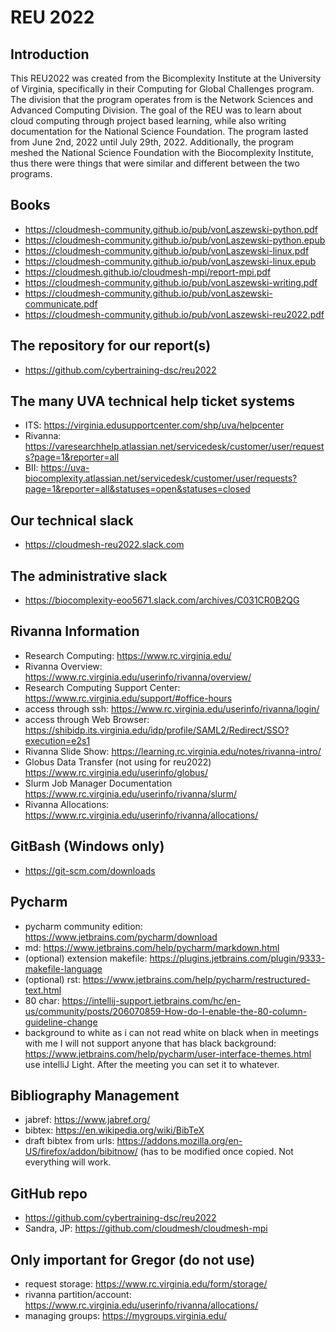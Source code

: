 # REU 2022

## Introduction

This REU2022 was created from the Bicomplexity Institute at the University of Virginia, specifically in their Computing for Global Challenges program. The division that the program operates from is the Network Sciences and Advanced Computing Division. The goal of the REU was to learn about cloud computing through project based learning, while also writing documentation for the National Science Foundation. The program lasted from June 2nd, 2022 until July 29th, 2022. Additionally, the program meshed the National Science Foundation with the Biocomplexity Institute, thus there were things that were similar and different between the two programs. 

## Books

* <https://cloudmesh-community.github.io/pub/vonLaszewski-python.pdf>
* <https://cloudmesh-community.github.io/pub/vonLaszewski-python.epub>
* <https://cloudmesh-community.github.io/pub/vonLaszewski-linux.pdf>
* <https://cloudmesh-community.github.io/pub/vonLaszewski-linux.epub>
* <https://cloudmesh.github.io/cloudmesh-mpi/report-mpi.pdf>
* <https://cloudmesh-community.github.io/pub/vonLaszewski-writing.pdf>
* <https://cloudmesh-community.github.io/pub/vonLaszewski-communicate.pdf>
* <https://cloudmesh-community.github.io/pub/vonLaszewski-reu2022.pdf>

## The repository for our report(s)

* <https://github.com/cybertraining-dsc/reu2022>

## The many UVA technical help ticket systems

* ITS: <https://virginia.edusupportcenter.com/shp/uva/helpcenter>
* Rivanna: <https://varesearchhelp.atlassian.net/servicedesk/customer/user/requests?page=1&reporter=all>
* BII: <https://uva-biocomplexity.atlassian.net/servicedesk/customer/user/requests?page=1&reporter=all&statuses=open&statuses=closed>

## Our technical slack

* <https://cloudmesh-reu2022.slack.com>

## The administrative slack

- <https://biocomplexity-eoo5671.slack.com/archives/C031CR0B2QG>

## Rivanna Information

* Research Computing: <https://www.rc.virginia.edu/>
* Rivanna Overview: <https://www.rc.virginia.edu/userinfo/rivanna/overview/>
* Research Computing Support Center: <https://www.rc.virginia.edu/support/#office-hours>
* access through ssh: <https://www.rc.virginia.edu/userinfo/rivanna/login/>
* access through Web Browser: <https://shibidp.its.virginia.edu/idp/profile/SAML2/Redirect/SSO?execution=e2s1>
* Rivanna Slide Show: <https://learning.rc.virginia.edu/notes/rivanna-intro/>
* Globus Data Transfer (not using for reu2022) <https://www.rc.virginia.edu/userinfo/globus/>
* Slurm Job Manager Documentation <https://www.rc.virginia.edu/userinfo/rivanna/slurm/>
* Rivanna Allocations: <https://www.rc.virginia.edu/userinfo/rivanna/allocations/>


## GitBash (Windows only)

* <https://git-scm.com/downloads>

## Pycharm

* pycharm community edition: <https://www.jetbrains.com/pycharm/download>
* md: <https://www.jetbrains.com/help/pycharm/markdown.html>
* (optional) extension makefile: <https://plugins.jetbrains.com/plugin/9333-makefile-language>
* (optional) rst: <https://www.jetbrains.com/help/pycharm/restructured-text.html>
* 80 char: <https://intellij-support.jetbrains.com/hc/en-us/community/posts/206070859-How-do-I-enable-the-80-column-guideline-change>
* background to white as i can not read white on black when in meetings with me 
  I will not support anyone that has black background: 
  <https://www.jetbrains.com/help/pycharm/user-interface-themes.html> 
  use intelliJ Light. After the meeting you can set it to whatever. 

## Bibliography Management

* jabref: <https://www.jabref.org/>
* bibtex: <https://en.wikipedia.org/wiki/BibTeX>
* draft bibtex from urls: <https://addons.mozilla.org/en-US/firefox/addon/bibitnow/> 
  (has to be modified once copied. Not everything will work.

## GitHub repo

* <https://github.com/cybertraining-dsc/reu2022>
* Sandra, JP: <https://github.com/cloudmesh/cloudmesh-mpi>

## Only important for Gregor (do not use)

* request storage: <https://www.rc.virginia.edu/form/storage/>
* rivanna partition/account: <https://www.rc.virginia.edu/userinfo/rivanna/allocations/>
* managing groups: <https://mygroups.virginia.edu/>

